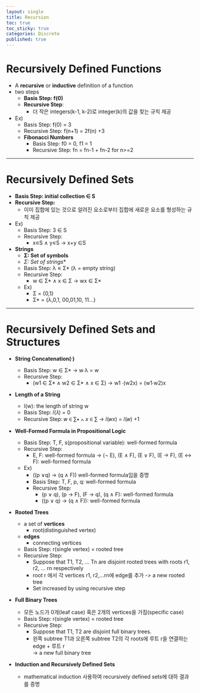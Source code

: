 ```yaml
---
layout: single
title: Recursion
toc: true
toc_sticky: true
categories: Discrete
published: true
---
```


# Recursively Defined Functions
* A **recursive** or **inductive** definition of a function
* two steps
    * **Basis Step: f(0)**
    * **Recursive Step**: 
        * 더 작은 integers(k-1, k-2)로 integer(k)의 값을 찾는 규칙 제공
* Ex)
    * Basis Step: f(0) = 3
    * Recursive Step: f(n+1) = 2f(n) +3
    * **Fibonacci Numbers**
        * Basis Step: f0 = 0, f1 = 1
        * Recursive Step: fn = fn-1 + fn-2 for n>=2

--------------

# Recursively Defined Sets
* **Basis Step: initial collection ∈ S**
* **Recursive Step:**
    * 이미 집합에 있는 것으로 알려진 요소로부터 집합에 새로운 요소를 형성하는 규칙 제공
* Ex)
    * Basis Step: 3 ∈ S
    * Recursive Step: 
        * x∊S ∧ y∊S → x+y ∈S 
* **Strings**
    * **Σ: Set of symbols**
    * **Σ*: Set of strings**
    * Basis Step: λ ∊ Σ* (λ = empty string)
    *  Recursive Step: 
        * w ∈ Σ* ∧ x ∈ Σ → wx ∈ Σ*
    * Ex)
        * Σ = {0,1}
        * Σ* = {λ,0,1, 00,01,10, 11…} 

--------------

# Recursively Defined Sets and Structures
* **String Concatenation(∙)**
    * Basis Step: w ∈ Σ* → w∙λ = w
    * Recursive Step:
        * (w1 ∈ Σ*  ∧ w2 ∈ Σ*  ∧ x ∈ Σ) → w1 ∙(w2x) = (w1∙w2)x 
* **Length of a String**
    * l(w): the length of string w
    * Basis Step: 𝑙(𝜆) = 0
    * Recursive Step: 𝑤 ∈ ∑∗ ∧ 𝑥 ∈ ∑ → 𝑙(𝑤𝑥) = 𝑙(𝑤) +1
* **Well-Formed Formula in Propositional Logic**
    * Basis Step: T, F, s(propositional variable): well-formed formula
    * Recursive Step:
        * E, F: well-formed formula → (¬ E), (E ∧ F), (E ∨ F), (E → F), (E ↔ F): well-formed formula
    * Ex)
        * ((p ∨q) → (q ∧ F)) well-formed formula임을 증명
        * Basis Step: T, F, p, q: well-formed formula
        * Recursive Step: 
            * (p ∨ q), (p → F), (F → q), (q ∧ F): well-formed formula
            * ((p ∨ q) → (q ∧ F)): well-formed formula

* **Rooted Trees**
    * a set of **vertices**
        * root(distinguished vertex)
    * **edges**
        * connecting vertices
    * Basis Step: r(single vertex) = rooted tree
    * Recursive Step: 
        * Suppose that T1, T2, … Tn are disjoint rooted trees with roots r1, r2, … rn respectively
        * root r 에서 각 vertices r1, r2,…rn에 edge를 추가 -> a new rooted tree
        * Set increased by using recursive step

* **Full Binary Trees**
    * 모든 노드가 0개(leaf case) 혹은 2개의 vertices을 가짐(specific case)
    * Basis Step: r(single vertex) = rooted tree
    * Recursive Step: 
        * Suppose that T1, T2 are disjoint full binary trees.
        * 왼쪽 subtree T1과 오른쪽 subtree T2의 각 roots에 루트 r을 연결하는 edge + 루트 r<br>-> a new full binary tree

* **Induction and Recursively Defined Sets**
    * mathematical induction 사용하여 recursively defined sets에 대하 결과를 증명



